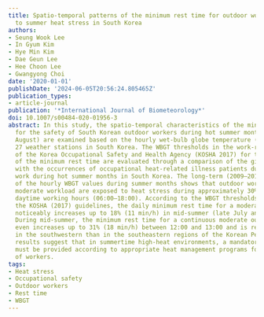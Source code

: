 ```yaml
---
title: Spatio-temporal patterns of the minimum rest time for outdoor workers exposed
  to summer heat stress in South Korea
authors:
- Seung Wook Lee
- In Gyum Kim
- Hye Min Kim
- Dae Geun Lee
- Hee Choon Lee
- Gwangyong Choi
date: '2020-01-01'
publishDate: '2024-06-05T20:56:24.805465Z'
publication_types:
- article-journal
publication: '*International Journal of Biometeorology*'
doi: 10.1007/s00484-020-01956-3
abstract: In this study, the spatio-temporal characteristics of the minimum rest time
  for the safety of South Korean outdoor workers during hot summer months (June to
  August) are examined based on the hourly wet-bulb globe temperature (WBGT) across
  27 weather stations in South Korea. The WBGT thresholds in the work-rest recommendation
  of the Korea Occupational Safety and Health Agency (KOSHA 2017) for the quantification
  of the minimum rest time are evaluated through a comparison of the given thresholds
  with the occurrences of occupational heat-related illness patients due to outdoor
  work during hot summer months in South Korea. The long-term (2009–2018) average
  of the hourly WBGT values during summer months shows that outdoor workers with a
  moderate workload are exposed to heat stress during approximately 30% of the entire
  daytime working hours (06:00–18:00). According to the WBGT thresholds modified from
  the KOSHA (2017) guidelines, the daily minimum rest time for a moderate workload
  noticeably increases up to 18% (11 min/h) in mid-summer (late July and early August).
  During mid-summer, the minimum rest time for a continuous moderate outdoor workload
  even increases up to 31% (18 min/h) between 12:00 and 13:00 and is regionally higher
  in the southwestern than in the southeastern regions of the Korean Peninsula. These
  results suggest that in summertime high-heat environments, a mandatory rest time
  must be provided according to appropriate heat management programs for the safety
  of workers.
tags:
- Heat stress
- Occupational safety
- Outdoor workers
- Rest time
- WBGT
---
```

